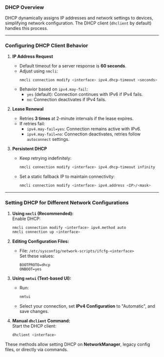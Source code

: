 ### **DHCP Overview**  
DHCP dynamically assigns IP addresses and network settings to devices, simplifying network configuration. The DHCP client (`dhclient` by default) handles this process.

---

### **Configuring DHCP Client Behavior**

1. **IP Address Request**  
   - Default timeout for a server response is **60 seconds**.  
   - Adjust using `nmcli`:
     ```bash
     nmcli connection modify <interface> ipv4.dhcp-timeout <seconds>
     ```
   - Behavior based on `ipv4.may-fail`:
     - `yes` (default): Connection continues with IPv6 if IPv4 fails.  
     - `no`: Connection deactivates if IPv4 fails.

2. **Lease Renewal**  
   - Retries **3 times** at 2-minute intervals if the lease expires.  
   - If retries fail:  
     - `ipv4.may-fail=yes`: Connection remains active with IPv6.  
     - `ipv4.may-fail=no`: Connection deactivates, retries follow `autoconnect` settings.

3. **Persistent DHCP**  
   - Keep retrying indefinitely:  
     ```bash
     nmcli connection modify <interface> ipv4.dhcp-timeout infinity
     ```
   - Set a static fallback IP to maintain connectivity:  
     ```bash
     nmcli connection modify <interface> ipv4.address <IP>/<mask>
     ```

---

### **Setting DHCP for Different Network Configurations**

1. **Using `nmcli` (Recommended):**  
   Enable DHCP:
   ```bash
   nmcli connection modify <interface> ipv4.method auto
   nmcli connection up <interface>
   ```

2. **Editing Configuration Files:**  
   - File: `/etc/sysconfig/network-scripts/ifcfg-<interface>`  
     Set these values:
     ```
     BOOTPROTO=dhcp
     ONBOOT=yes
     ```

3. **Using `nmtui` (Text-based UI):**  
   - Run:
     ```bash
     nmtui
     ```
   - Select your connection, set **IPv4 Configuration** to "Automatic", and save changes.

4. **Manual `dhclient` Command:**  
   Start the DHCP client:
   ```bash
   dhclient <interface>
   ```

These methods allow setting DHCP on **NetworkManager**, legacy config files, or directly via commands.
